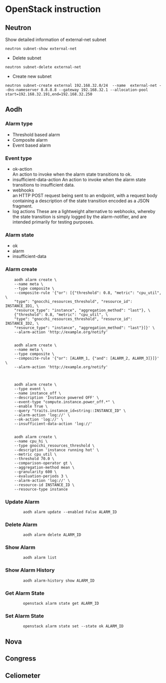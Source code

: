 # OpenStack instruction

## Neutron
Show detailed information of external-net subnet
```shell
neutron subnet-show external-net
```
- Delete subnet
```shell
neutron subnet-delete external-net 
```
- Create new subnet
```shell
neutron subnet-create external 192.168.32.0/24  --name  external-net --dns-nameserver 8.8.8.8 --gateway 192.168.32.1 --allocation-pool start=192.168.32.191,end=192.168.32.250  
```
## Aodh
### Alarm type
- Threshold based alarm
- Composite alarm
- Event based alarm
### Event type
- ok-action  
An action to invoke when the alarm state transitions to ok.
- insufficient-data-action
An action to invoke when the alarm state transitions to insufficient data.
- webhooks  
an HTTP POST request being sent to an endpoint, with a request body containing a description of the state transition encoded as a JSON fragment.
- log actions
These are a lightweight alternative to webhooks, whereby the state transition is simply logged by the alarm-notifier, and are intended primarily for testing purposes.
### Alarm state
- ok
- alarm
- insufficient-data
### Alarm create
```shell
    aodh alarm create \
    --name meta \
    --type composite \
    --composite-rule '{"or": [{"threshold": 0.8, "metric": "cpu_util", \
    "type": "gnocchi_resources_threshold", "resource_id": INSTANCE_ID1, \
    "resource_type": "instance", "aggregation_method": "last"}, \
    {"threshold": 0.8, "metric": "cpu_util", \
    "type": "gnocchi_resources_threshold", "resource_id": INSTANCE_ID2, \
    "resource_type": "instance", "aggregation_method": "last"}]}' \
    --alarm-action 'http://example.org/notify'


    aodh alarm create \
    --name meta \
    --type composite \
    --composite-rule '{"or": [ALARM_1, {"and": [ALARM_2, ALARM_3]}]}' \
    --alarm-action 'http://example.org/notify'



    aodh alarm create \
    --type event \
    --name instance_off \
    --description 'Instance powered OFF' \
    --event-type "compute.instance.power_off.*" \
    --enable True \
    --query "traits.instance_id=string::INSTANCE_ID" \
    --alarm-action 'log://' \
    --ok-action 'log://' \
    --insufficient-data-action 'log://'


    aodh alarm create \
    --name cpu_hi \
    --type gnocchi_resources_threshold \
    --description 'instance running hot' \
    --metric cpu_util \
    --threshold 70.0 \
    --comparison-operator gt \
    --aggregation-method mean \
    --granularity 600 \
    --evaluation-periods 3 \
    --alarm-action 'log://' \
    --resource-id INSTANCE_ID \
    --resource-type instance
```
### Update Alarm
```shell
        aodh alarm update --enabled False ALARM_ID
```
### Delete Alarm
```shell
        aodh alarm delete ALARM_ID
```
### Show Alarm
```shell
        aodh alarm list
```

### Show Alarm History
```shell
        aodh alarm-history show ALARM_ID
```
### Get Alarm State
```shell
        openstack alarm state get ALARM_ID
```
### Set Alarm State
```shell
        openstack alarm state set --state ok ALARM_ID
```

## Nova



## Congress


## Celiometer